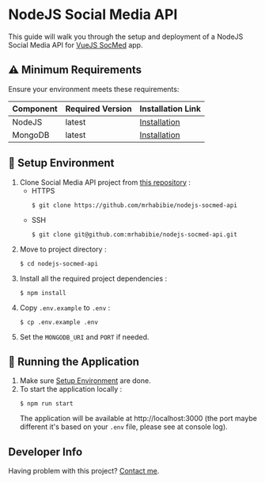 # NodeJS Social Media API

This guide will walk you through the setup and deployment of a NodeJS Social Media API for [VueJS SocMed](https://github.com/mrhabibie/vue-socmed) app.

## ⚠️ Minimum Requirements

Ensure your environment meets these requirements:

| Component | Required Version | Installation Link                                              |
| --------- | ---------------- | -------------------------------------------------------------- |
| NodeJS    | latest           | [Installation](https://nodejs.org/en/download)                 |
| MongoDB   | latest           | [Installation](https://www.mongodb.com/try/download/community) |

## 📝 Setup Environment

1. Clone Social Media API project from [this repository](https://github.com/mrhabibie/nodejs-socmed-api) :
   - HTTPS
     ```console
     $ git clone https://github.com/mrhabibie/nodejs-socmed-api
     ```
   - SSH
     ```console
     $ git clone git@github.com:mrhabibie/nodejs-socmed-api.git
     ```
2. Move to project directory :
   ```console
   $ cd nodejs-socmed-api
   ```
3. Install all the required project dependencies :
   ```console
   $ npm install
   ```
4. Copy `.env.example` to `.env` :
   ```console
   $ cp .env.example .env
   ```
5. Set the `MONGODB_URI` and `PORT` if needed.

## 🚀 Running the Application

1. Make sure [Setup Environment](#-setup-environment) are done.
2. To start the application locally :
   ```console
   $ npm run start
   ```
   The application will be available at http://localhost:3000 (the port maybe different it's based on your `.env` file, please see at console log).

## Developer Info

Having problem with this project?
[Contact me](https://wa.me/6282143603556).
